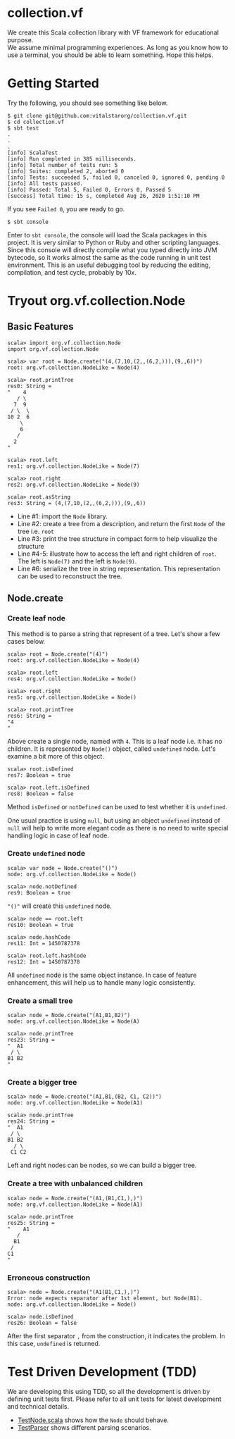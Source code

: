 # collection.vf
We create this Scala collection library with VF framework for educational purpose.  
We assume minimal programming experiences.  As long as you know how to use a 
terminal, you should be able to learn something.  Hope this helps.

# Getting Started
Try the following, you should see something like below.  
```sbtshell
$ git clone git@github.com:vitalstarorg/collection.vf.git
$ cd collection.vf
$ sbt test
.
.
.
[info] ScalaTest
[info] Run completed in 385 milliseconds.
[info] Total number of tests run: 5
[info] Suites: completed 2, aborted 0
[info] Tests: succeeded 5, failed 0, canceled 0, ignored 0, pending 0
[info] All tests passed.
[info] Passed: Total 5, Failed 0, Errors 0, Passed 5
[success] Total time: 15 s, completed Aug 26, 2020 1:51:10 PM
```
If you see `Failed 0`, you are ready to go.
```sbtshell
$ sbt console
```
Enter to `sbt console`, the console will load the Scala packages in this project.  It is very similar to Python or Ruby 
and other scripting languages. Since this console will directly compile what you typed directly into JVM bytecode, so
it works almost the same as the code running in unit test environment. This is an useful debugging tool by reducing the
editing, compilation, and test cycle, probably by 10x.

# Tryout org.vf.collection.Node
## Basic Features
```sbtshell
scala> import org.vf.collection.Node
import org.vf.collection.Node

scala> var root = Node.create("(4,(7,10,(2,,(6,2,))),(9,,6))")
root: org.vf.collection.NodeLike = Node(4)

scala> root.printTree
res0: String =
"    4
   / \
  7  9
 / \  \
10 2  6
    \
    6
   /
  2
"

scala> root.left
res1: org.vf.collection.NodeLike = Node(7)

scala> root.right
res2: org.vf.collection.NodeLike = Node(9)

scala> root.asString
res3: String = (4,(7,10,(2,,(6,2,))),(9,,6))
```
- Line #1: import the `Node` library.
- Line #2: create a tree from a description, and return the first `Node` of the tree i.e. `root`
- Line #3: print the tree structure in compact form to help visualize the structure
- Line #4-5: illustrate how to access the left and right children of `root`.  The left is `Node(7)` and the left is `Node(9)`.
- Line #6: serialize the tree in string representation. This representation can be used to reconstruct the tree.
## Node.create
### Create leaf node
This method is to parse a string that represent of a tree.  Let's show a few cases below.
```sbtshell
scala> root = Node.create("(4)")
root: org.vf.collection.NodeLike = Node(4)

scala> root.left
res4: org.vf.collection.NodeLike = Node()

scala> root.right
res5: org.vf.collection.NodeLike = Node()

scala> root.printTree
res6: String =
"4
"
```
Above create a single node, named with `4`.  This is a leaf node i.e. it has no children.  It is represented by `Node()` object, called `undefined` node.  Let's examine
a bit more of this object.
```sbtshell
scala> root.isDefined
res7: Boolean = true

scala> root.left.isDefined
res8: Boolean = false
``` 
Method `isDefined` or `notDefined` can be used to test whether it is `undefined`.
  
One usual practice is using `null`, but using an object `undefined` instead of `null` will help to write more elegant 
code as there is no need to write special handling logic in case of leaf node.

### Create `undefined` node
```sbtshell
scala> var node = Node.create("()")
node: org.vf.collection.NodeLike = Node()

scala> node.notDefined
res9: Boolean = true
```
`"()"` will create this `undefined` node.
```sbtshell
scala> node == root.left
res10: Boolean = true

scala> node.hashCode
res11: Int = 1450787378

scala> root.left.hashCode
res12: Int = 1450787378
```
All `undefined` node is the same object instance. In case of feature enhancement, this will help us to handle many logic
consistently.
### Create a small tree
```sbtshell
scala> node = Node.create("(A1,B1,B2)")
node: org.vf.collection.NodeLike = Node(A)

scala> node.printTree
res23: String =
"  A1
 / \
B1 B2
"
```
### Create a bigger tree
```sbtshell
scala> node = Node.create("(A1,B1,(B2, C1, C2))")
node: org.vf.collection.NodeLike = Node(A1)

scala> node.printTree
res24: String =
"  A1
 / \
B1 B2
  / \
 C1 C2
```
Left and right nodes can be nodes, so we can build a bigger tree.
### Create a tree with unbalanced children
```sbtshell
scala> node = Node.create("(A1,(B1,C1,),)")
node: org.vf.collection.NodeLike = Node(A1)

scala> node.printTree
res25: String =
"    A1
   /
  B1
 /
C1
"
```
### Erroneous construction
```sbtshell
scala> node = Node.create("(A1(B1,C1,),)")
Error: node expects separator after 1st element, but Node(B1).
node: org.vf.collection.NodeLike = Node()

scala> node.isDefined
res26: Boolean = false
```
After the first separator `,` from the construction, it indicates the problem.  In this case, `undefined` is returned.

# Test Driven Development (TDD)
We are developing this using TDD, so all the development is driven by defining unit tests first.  Please refer to all 
unit tests for latest development and technical details.

- [TestNode.scala](https://github.com/vitalstarorg/collection.vf/blob/master/src/test/scala/org/vf/collection/TestNode.scala)
shows how the `Node` should behave.
-  [TestParser](https://github.com/vitalstarorg/collection.vf/blob/master/src/test/scala/org/vf/collection/TestParser.scala) 
shows different parsing scenarios.